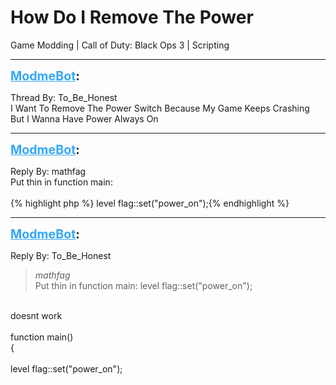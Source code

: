 # How Do I Remove The Power
Game Modding | Call of Duty: Black Ops 3 | Scripting

---
<strong style="font-size: 1.4em;"><span style="text-decoration: underline;text-decoration-color: #34a7f9;"><span style="color:#34a7f9;">ModmeBot</span></span>:</strong>

<p>Thread By: To_Be_Honest<br />I Want To Remove The Power Switch Because My Game Keeps Crashing But I Wanna Have Power Always On</p>

---
<strong style="font-size: 1.4em;"><span style="text-decoration: underline;text-decoration-color: #34a7f9;"><span style="color:#34a7f9;">ModmeBot</span></span>:</strong>

<p>Reply By: mathfag<br />Put thin in function main:<br /> <br />{% highlight php %}
level flag::set("power_on");{% endhighlight %}
</p>

---
<strong style="font-size: 1.4em;"><span style="text-decoration: underline;text-decoration-color: #34a7f9;"><span style="color:#34a7f9;">ModmeBot</span></span>:</strong>

<p>Reply By: To_Be_Honest<br /><blockquote><em>mathfag</em><br />Put thin in function main:   level flag::set(&quot;power_on&quot;);</blockquote><br /> doesnt work<br /> <br />function main()<br />{<br /> <br />    level flag::set(&quot;power_on&quot;);</p>
